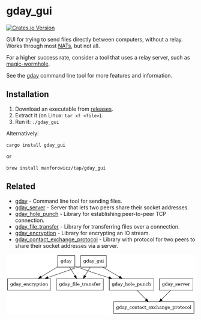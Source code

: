 # gday_gui
[![Crates.io Version](https://img.shields.io/crates/v/gday_gui)](https://crates.io/crates/gday_gui)

GUI for trying to send files directly between computers, without a relay.
Works through most [NATs](https://en.wikipedia.org/wiki/Network_address_translation), but not all.

For a higher success rate, consider a tool that uses a relay server, such as [magic-wormhole](https://github.com/magic-wormhole/magic-wormhole).

See the [gday](https://crates.io/crates/gday) command line tool for more features and information.

## Installation

1. Download an executable from [releases](https://github.com/manforowicz/gday/releases).
2. Extract it (on Linux: `tar xf <file>`).
3. Run it: `./gday_gui`

Alternatively:
```
cargo install gday_gui
```
or
```
brew install manforowicz/tap/gday_gui
```

## Related

- [gday](https://crates.io/crates/gday) - Command line tool for sending files.
- [gday_server](https://crates.io/crates/gday_server) - Server that lets two peers share their socket addresses.
- [gday_hole_punch](https://crates.io/crates/gday_hole_punch) - Library for establishing peer-to-peer TCP connection.
- [gday_file_transfer](https://crates.io/crates/gday_file_transfer) - Library for transferring files over a connection.
- [gday_encryption](https://crates.io/crates/gday_encryption) - Library for encrypting an IO stream.
- [gday_contact_exchange_protocol](https://crates.io/crates/gday_contact_exchange_protocol) - Library with protocol for two peers to share their socket
addresses via a server.

![gday dependency graph](https://github.com/manforowicz/gday/blob/main/other/dependency_graph.png?raw=true)